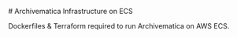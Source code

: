 # Archivematica Infrastructure on ECS

Dockerfiles & Terraform required to run Archivematica on AWS ECS. 
